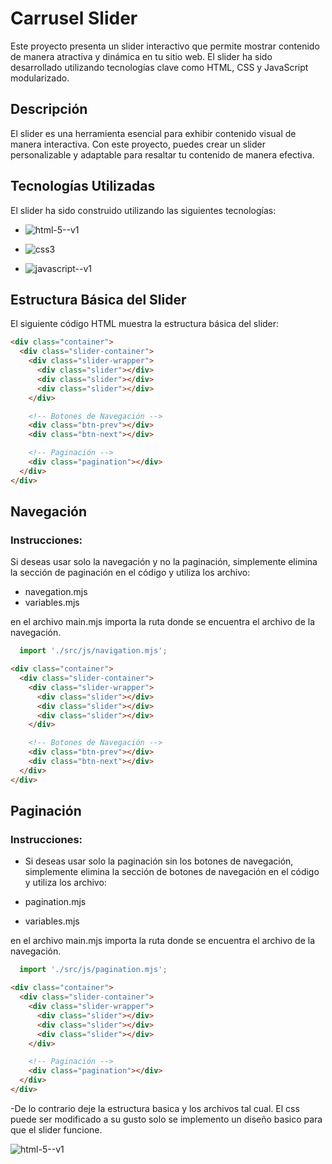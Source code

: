 # Carrusel Slider 

Este proyecto presenta un slider interactivo que permite mostrar contenido de manera atractiva y dinámica en tu sitio web. El slider ha sido desarrollado utilizando tecnologías clave como HTML, CSS y JavaScript modularizado.

## Descripción

El slider es una herramienta esencial para exhibir contenido visual de manera interactiva. Con este proyecto, puedes crear un slider personalizable y adaptable para resaltar tu contenido de manera efectiva.

## Tecnologías Utilizadas

El slider ha sido construido utilizando las siguientes tecnologías:

- ![html-5--v1](https://github.com/veronicadelvalle/carrusel-slider/assets/139937653/4d1c653a-1d4b-4f07-9479-d4e03fbffd86)
  
- ![css3](https://github.com/veronicadelvalle/carrusel-slider/assets/139937653/687eab3e-adf9-4916-a6e3-916a73059d9b)

- ![javascript--v1](https://github.com/veronicadelvalle/carrusel-slider/assets/139937653/b64e9b85-0c13-4383-ac7e-ad89c0acd799)


## Estructura Básica del Slider

El siguiente código HTML muestra la estructura básica del slider:

```html
<div class="container">
  <div class="slider-container">
    <div class="slider-wrapper">
      <div class="slider"></div>
      <div class="slider"></div>
      <div class="slider"></div>
    </div>

    <!-- Botones de Navegación -->
    <div class="btn-prev"></div>
    <div class="btn-next"></div>

    <!-- Paginación -->
    <div class="pagination"></div>
  </div>
</div>
```

## Navegación

### Instrucciones:

Si deseas usar solo la navegación y no la paginación, simplemente elimina la sección de paginación en el código y utiliza los archivo:

- navegation.mjs
- variables.mjs

en el archivo main.mjs importa la ruta donde se encuentra el archivo de la navegación.

```js
  import './src/js/navigation.mjs';
```

```html
<div class="container">
  <div class="slider-container">
    <div class="slider-wrapper">
      <div class="slider"></div>
      <div class="slider"></div>
      <div class="slider"></div>
    </div>

    <!-- Botones de Navegación -->
    <div class="btn-prev"></div>
    <div class="btn-next"></div>
  </div>
</div>
```

## Paginación

### Instrucciones:

- Si deseas usar solo la paginación sin los botones de navegación, simplemente elimina la sección de botones de navegación en el código y utiliza los archivo:

- pagination.mjs
- variables.mjs

en el archivo main.mjs importa la ruta donde se encuentra el archivo de la navegación.

```js
  import './src/js/pagination.mjs';
```

```html
<div class="container">
  <div class="slider-container">
    <div class="slider-wrapper">
      <div class="slider"></div>
      <div class="slider"></div>
      <div class="slider"></div>
    </div>

    <!-- Paginación -->
    <div class="pagination"></div>
  </div>
</div>
```

-De lo contrario deje la estructura basica y los archivos tal cual. El css puede ser modificado a su gusto solo se implemento un diseño basico para que el slider funcione.

![html-5--v1](https://github.com/veronicadelvalle/carrusel-slider/assets/139937653/5044d51d-465a-4443-842d-aa97d2ae2289)



